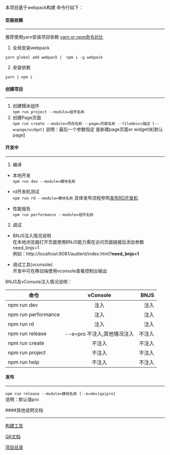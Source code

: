 本项目基于webpack构建  命令行如下：

#### 安装依赖

---
推荐使用yarn安装项目依赖 [yarn or npm命令对比](http://www.wemlion.com/2016/npm-vs-yarn-cheat-sheet/)
	
1. 全局安装webpack     
```
yarn global add webpack |  npm i -g webpack
```
2. 安装依赖     
```
yarn | npm i
```


#### 创建项目

---
1. 创建糯米组件     
```npm run project --module=组件名称```
2. 创建Page页面     
```npm run create --module=项目名称 --page=页面名称 --filedesc=描述 [--w=page/widget]```
说明：最后一个参数指定 是新建page页面or widget块[默认page]

#### 开发中

---
1. 编译
* 本地开发      
```npm run dev --module=模块名称```

* rd开发机测试      
```npm run rd --module=模块名称```
具体发布流程参照[发布RD开发机](./docs/发布RD开发机.md)

* 性能报告      
```npm run performance --module=组件名称```
2. 调试
* BNJS注入情况说明   
在本地浏览器打开页面使用BNJS能力需在访问页面链接后添加参数need_bnjs=1   
例如：http://localhost:8081/audient/index.html?**need_bnjs=1**

* 调试工具(vconsole)   
开发中可在移动端使用vconsole查看控制台输出

BNJS及vConsole注入情况说明：

| 命令        |  vConsole        | BNJS |
| ------------- |:-------------:| -----:|
| npm run dev |  注入| 注入 |
| npm run performance| 注入   | 注入  |
| npm run rd | 注入    |   注入 |
| npm run release |--e=pro 不注入;其他情况注入|   不注入 |
| npm run create | 不注入    |   不注入 |
| npm run project | 不注入    |   不注入 |
| npm run help | 不注入    |   不注入 |

#### 发布

---
```npm run release --module=模块名称 [--e=dev|qa|pro]```   
说明：默认值pro

####其他说明文档

---
[构建工具](./docs/构建工具版本更新情况.md)

[QA文档](./docs/QA.md)

[项目目录](./docs/项目目录结构.md)




